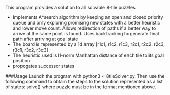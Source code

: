 
This program provides a solution to all solvable 8-tile puzzles.

- Implements A\*search algorithm by keeping an open and closed priority queue and only exploring promising new states with a better heuristic and lower move count. Allows redirection of paths if a better way to arrive at the same point is found. Uses backtracking to generate final path after arriving at goal state
- The board is represented by a 1d array [r1c1, r1c2, r1c3, r2c1, r2c2, r2c3, r3c1, r3c2, r3c3]
- The heuristic used is l1-norm Manhattan distance of each tile to its goal position
- propogates successor states

###Usage
Launch the program with python3 -i 8tileSolver.py. Then use the following command to obtain the steps to the solution represented as a list of states:
solve(<puzzle>) where puzzle must be in the format mentioned above.
